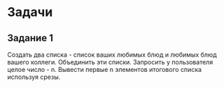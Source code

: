# Задачи

## Задание 1
Создать два списка - список ваших любимых блюд и любимых блюд вашего 
коллеги. Объединить эти списки. Запросить у пользователя целое число - n.
Вывести первые n элементов итогового списка используя срезы.